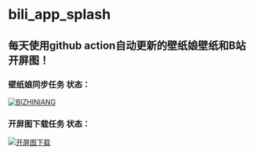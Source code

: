 # bili_app_splash  

## 每天使用github action自动更新的壁纸娘壁纸和B站开屏图！  

### 壁纸娘同步任务 状态：  

[![BIZHINIANG](https://github.com/Elu-Thingol/bili_app_splash/actions/workflows/BIZHINIANG.yml/badge.svg)](https://github.com/Elu-Thingol/bili_app_splash/actions/workflows/BIZHINIANG.yml)  

### 开屏图下载任务 状态：  

[![开屏图下载](https://github.com/Elu-Thingol/bili_app_splash/actions/workflows/bilibili_splash_download.yml/badge.svg)](https://github.com/Elu-Thingol/bili_app_splash/actions/workflows/bilibili_splash_download.yml)
